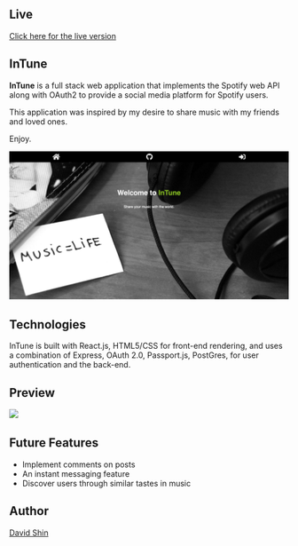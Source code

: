 ## Live
[Click here for the live version](http://ds-intune.herokuapp.com)

## InTune
**InTune** is a full stack web application that implements  the Spotify web API along with OAuth2 to provide a social media platform for Spotify users.

This application was inspired by my desire to share music with my friends and loved ones.

Enjoy.

<img src="./public/preview/intune.png"/>

## Technologies
InTune is built with React.js, HTML5/CSS for front-end rendering, and uses a combination of Express, OAuth 2.0, Passport.js, PostGres, for user authentication and the back-end. 

## Preview

<img src="./public/preview/intune.gif" />

## Future Features
* Implement comments on posts
* An instant messaging feature
* Discover users through similar tastes in music

## Author

[David Shin](https://github.com/davidyshin)